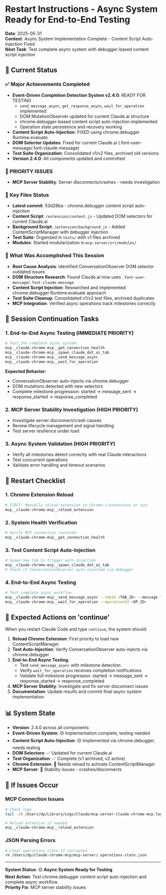 # Restart Instructions - Async System Ready for End-to-End Testing

**Date**: 2025-05-31  
**Context**: Async System Implementation Complete - Content Script Auto-Injection Fixed  
**Next Task**: Test complete async system with debugger-based content script injection

## 🎯 Current Status

### ✅ Major Achievements Completed
- **Event-Driven Completion Detection System v2.4.0**: READY FOR TESTING
  - `send_message_async`, `get_response_async`, `wait_for_operation` implemented
  - DOM MutationObserver updated for current Claude.ai structure
  - chrome.debugger-based content script auto-injection implemented
  - Operation state persistence and recovery working
- **Content Script Auto-Injection**: FIXED using chrome.debugger Runtime.evaluate
- **DOM Selector Updates**: Fixed for current Claude.ai (.font-user-message/.font-claude-message)
- **Test Suite Organization**: Consolidated v1/v2 files, archived old versions
- **Version 2.4.0**: All components updated and committed

### 🔴 PRIORITY ISSUES
- **MCP Server Stability**: Server disconnects/crashes - needs investigation

### 📁 Key Files Status
- **Latest commit**: 53d28ba - chrome.debugger content script auto-injection
- **Content Script**: `/extension/content.js` - Updated DOM selectors for current Claude.ai
- **Background Script**: `/extension/background.js` - Added ContentScriptManager with debugger injection
- **Test Suite**: Organized in `tests/` with v1 files archived
- **Modules**: Started modularization in `mcp-server/src/modules/`

### 🎪 What Was Accomplished This Session
- **Root Cause Analysis**: Identified ConversationObserver DOM selector outdated issues
- **DOM Structure Research**: Found Claude.ai now uses `.font-user-message`/`.font-claude-message`
- **Content Script Injection**: Researched and implemented chrome.debugger Runtime.evaluate approach
- **Test Suite Cleanup**: Consolidated v1/v2 test files, archived duplicates
- **MCP Integration**: Verified async operations track milestones correctly

## 🔄 Session Continuation Tasks

### 1. **End-to-End Async Testing** (IMMEDIATE PRIORITY)
```bash
# Test the complete async system:
mcp__claude-chrome-mcp__get_connection_health
mcp__claude-chrome-mcp__spawn_claude_dot_ai_tab
mcp__claude-chrome-mcp__send_message_async
mcp__claude-chrome-mcp__wait_for_operation
```

**Expected Behavior:**
- ConversationObserver auto-injects via chrome.debugger 
- DOM mutations detected with new selectors
- Complete milestone progression: started → message_sent → response_started → response_completed

### 2. **MCP Server Stability Investigation** (HIGH PRIORITY)
- Investigate server disconnect/crash causes
- Review lifecycle management and signal handling
- Test server resilience under load

### 3. **Async System Validation** (HIGH PRIORITY)
- Verify all milestones detect correctly with real Claude interactions
- Test concurrent operations
- Validate error handling and timeout scenarios

## 🚀 Restart Checklist

### 1. **Chrome Extension Reload**
```bash
# FIRST: Manually reload extension in Chrome://extensions or use:
mcp__claude-chrome-mcp__reload_extension
```

### 2. **System Health Verification**
```bash
# Verify MCP connection restored
mcp__claude-chrome-mcp__get_connection_health
```

### 3. **Test Content Script Auto-Injection**
```bash
# Spawn new tab to trigger auto-injection
mcp__claude-chrome-mcp__spawn_claude_dot_ai_tab
# Check if ConversationObserver auto-injected via debugger
```

### 4. **End-to-End Async Testing**
```bash
# Test complete async workflow
mcp__claude-chrome-mcp__send_message_async --tabId <TAB_ID> --message "Test async system"
mcp__claude-chrome-mcp__wait_for_operation --operationId <OP_ID>
```

## 🎯 Expected Actions on 'continue'

When you restart Claude Code and type `continue`, the system should:

1. **Reload Chrome Extension**: First priority to load new ContentScriptManager
2. **Test Auto-Injection**: Verify ConversationObserver auto-injects via chrome.debugger 
3. **End-to-End Async Testing**: 
   - Test `send_message_async` with milestone detection
   - Verify `wait_for_operation` receives completion notifications
   - Validate full milestone progression: started → message_sent → response_started → response_completed
4. **MCP Server Stability**: Investigate and fix server disconnect issues
5. **Documentation**: Update results and commit final async system implementation

## 📊 System State

- **Version**: 2.4.0 across all components
- **Event-Driven System**: 🟡 Implementation complete, testing needed
- **Content Script Auto-Injection**: 🟡 Implemented via chrome.debugger, needs testing
- **DOM Selectors**: ✅ Updated for current Claude.ai
- **Test Organization**: ✅ Complete (v1 archived, v2 active)
- **Chrome Extension**: 🔴 Needs reload to activate ContentScriptManager
- **MCP Server**: 🔴 Stability issues - crashes/disconnects

## 🔧 If Issues Occur

### **MCP Connection Issues**
```bash
# Check logs
tail -20 /Users/dp/Library/Logs/Claude/mcp-server-claude-chrome-mcp.log

# Reload extension if needed
mcp__claude-chrome-mcp__reload_extension
```

### **JSON Parsing Errors**
```bash
# Clear operations state if corrupted
rm /Users/dp/claude-chrome-mcp/mcp-server/.operations-state.json
```

---

**System Status**: 🟡 **Async System Ready for Testing**  
**Next Action**: Test chrome.debugger content script auto-injection and complete async workflow  
**Priority Fix**: MCP server stability issues
